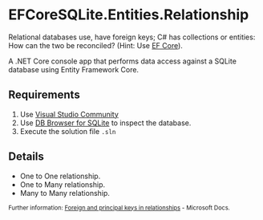 # EFCoreSQLite.Entities.Relationship

Relational databases use, have foreign keys; C# has collections or entities: How can the two be reconciled?
(Hint: Use [EF Core](https://learn.microsoft.com/en-gb/ef/)).

A .NET Core console app that performs data access against a SQLite database using Entity Framework Core.

## Requirements

1. Use [Visual Studio Community](https://visualstudio.microsoft.com/es/vs/community/)
2. Use [DB Browser for SQLite](https://sqlitebrowser.org/dl/) to inspect the database.
3. Execute the solution file `.sln`

## Details

- One to One relationship.
- One to Many relationship.
- Many to Many relationship.

<sub>Further information: [Foreign and principal keys in relationships](https://learn.microsoft.com/en-gb/ef/core/modeling/relationships/foreign-and-principal-keys) - Microsoft Docs.</sub>
